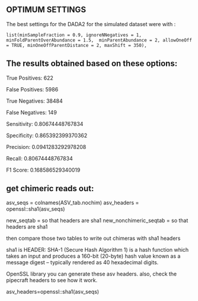 ## OPTIMUM SETTINGS

The best settings for the DADA2 for the simulated dataset were with : 

`list(minSampleFraction = 0.9, ignoreNNegatives = 1, minFoldParentOverAbundance = 1.5, 
minParentAbundance = 2, allowOneOff = TRUE, minOneOffParentDistance = 2, maxShift = 350),
`
## The results obtained based on these options:  

True Positives: 622

False Positives: 5986

True Negatives: 38484

False Negatives: 149

Sensitivity: 0.80674448767834

Specificity: 0.865392399370362 

Precision: 0.0941283292978208

Recall: 0.80674448767834 

F1 Score: 0.168586529340019



## get chimeric reads out:
asv_seqs = colnames(ASV_tab.nochim)
asv_headers = openssl::sha1(asv_seqs)


new_seqtab = so that headers are sha1
new_nonchimeric_seqtab = so that headers are sha1 

then compare those two tables to write out chimeras with sha1 headers

sha1 is HEADER:
SHA-1 (Secure Hash Algorithm 1) is a hash function which takes an input and produces a 160-bit (20-byte)
hash value known as a message digest – typically rendered as 40 hexadecimal digits.

OpenSSL library you can generate these asv headers. also, check the pipecraft headers to see how  it work.

asv_headers=openssl::sha1(asv_seqs)
